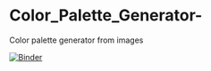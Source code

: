 # Color_Palette_Generator-
Color palette generator from images


[![Binder](https://mybinder.org/badge_logo.svg)](https://mybinder.org/v2/gh/Thoai-Thomas-Tran/Color_Palette_Generator-/main?labpath=RGB%20Color%20Palette%20Generator.ipynb)
